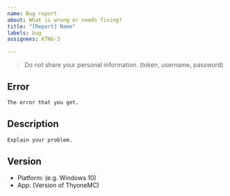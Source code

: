 ```yaml
---
name: Bug report
about: What is wrong or needs fixing?
title: "[Report] Name"
labels: bug
assignees: KTNG-3

---
```


> Do not share your personal information.
> (token, username, password)

## Error
```txt
The error that you get.
```

## Description
```txt
Explain your problem.
```

## Version
- Platform: (e.g. Windows 10)
- App: (Version of ThyoneMC)
